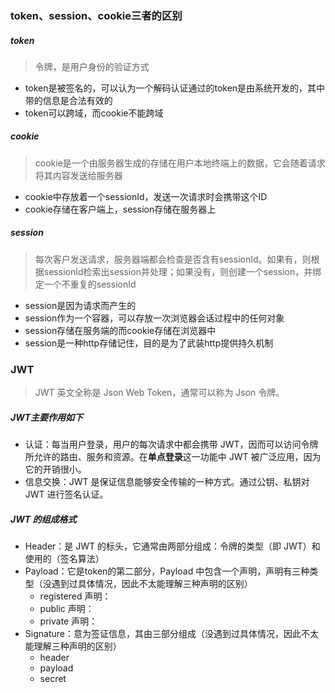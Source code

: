 ### token、session、cookie三者的区别

##### token

> 令牌，是用户身份的验证方式

- token是被签名的，可以认为一个解码认证通过的token是由系统开发的，其中带的信息是合法有效的
- token可以跨域，而cookie不能跨域



##### cookie

> cookie是一个由服务器生成的存储在用户本地终端上的数据，它会随着请求将其内容发送给服务器

- cookie中存放着一个sessionId，发送一次请求时会携带这个ID
- cookie存储在客户端上，session存储在服务器上



##### session

> 每次客户发送请求，服务器端都会检查是否含有sessionId。如果有，则根据sessionId检索出session并处理；如果没有，则创建一个session，并绑定一个不重复的sessionId

- session是因为请求而产生的
- session作为一个容器，可以存放一次浏览器会话过程中的任何对象
- session存储在服务端的而cookie存储在浏览器中
- session是一种http存储记住，目的是为了武装http提供持久机制



### JWT

> JWT 英文全称是 Json Web Token，通常可以称为 Json 令牌。

##### JWT主要作用如下

- 认证：每当用户登录，用户的每次请求中都会携带 JWT，因而可以访问令牌所允许的路由、服务和资源。在**单点登录**这一功能中 JWT 被广泛应用，因为它的开销很小。
- 信息交换：JWT 是保证信息能够安全传输的一种方式。通过公钥、私钥对 JWT 进行签名认证。

##### JWT 的组成格式

- Header：是 JWT 的标头，它通常由两部分组成：令牌的类型（即 JWT）和使用的（签名算法）
- Payload：它是token的第二部分，Payload 中包含一个声明，声明有三种类型（没遇到过具体情况，因此不太能理解三种声明的区别）
  - registered 声明：
  - public 声明：
  - private 声明：
- Signature：意为签证信息，其由三部分组成（没遇到过具体情况，因此不太能理解三种声明的区别）
  - header
  - payload
  - secret







